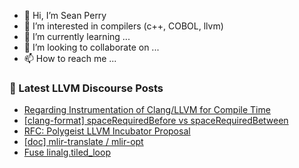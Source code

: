 - 👋 Hi, I’m Sean Perry
- 👀 I’m interested in compilers (c++, COBOL, llvm)
- 🌱 I’m currently learning ...
- 💞️ I’m looking to collaborate on ...
- 📫 How to reach me ...

<!---
s66perry/s66perry is a ✨ special ✨ repository because its `README.md` (this file) appears on your GitHub profile.
You can click the Preview link to take a look at your changes.
--->
### 📕 Latest LLVM Discourse Posts

<!-- DISCOURSE-LLVM:START -->
- [Regarding Instrumentation of Clang/LLVM for Compile Time](https://discourse.llvm.org/t/regarding-instrumentation-of-clang-llvm-for-compile-time/60377/6)
- [[clang-format] spaceRequiredBefore vs spaceRequiredBetween](https://discourse.llvm.org/t/clang-format-spacerequiredbefore-vs-spacerequiredbetween/60901/5)
- [RFC: Polygeist LLVM Incubator Proposal](https://discourse.llvm.org/t/rfc-polygeist-llvm-incubator-proposal/60890/9)
- [[doc] mlir-translate / mlir-opt](https://discourse.llvm.org/t/doc-mlir-translate-mlir-opt/60751/19)
- [Fuse linalg.tiled_loop](https://discourse.llvm.org/t/fuse-linalg-tiled-loop/60687/3)
<!-- DISCOURSE-LLVM:END -->
